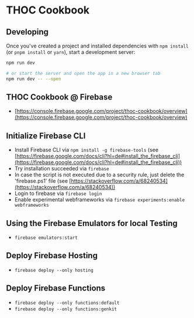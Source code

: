 # THOC Cookbook

## Developing

Once you've created a project and installed dependencies with `npm install` (or `pnpm install` or `yarn`), start a development server:

```bash
npm run dev

# or start the server and open the app in a new browser tab
npm run dev -- --open
```

## THOC Cookbook @ Firebase

- [https://console.firebase.google.com/project/thoc-cookbook/overview](https://console.firebase.google.com/project/thoc-cookbook/overview)

## Initialize Firebase CLI

- Install Firebase CLI via `npm install -g firebase-tools` (see [https://firebase.google.com/docs/cli?hl=de#install_the_firebase_cli](https://firebase.google.com/docs/cli?hl=de#install_the_firebase_cli))
- Try installation succeeded via `firebase`
- In case the script is not executed due to a security rule, just delete the 'firebase.ps1' file (see [https://stackoverflow.com/a/68240534](https://stackoverflow.com/a/68240534))
- Login to firebase via `firebase login`
- Enable experimental webframeworks via `firebase experiments:enable webframeworks`

## Using the Firebase Emulators for local Testing

- `firebase emulators:start`

## Deploy Firebase Hosting

- `firebase deploy --only hosting`

## Deploy Firebase Functions

- `firebase deploy --only functions:default`
- `firebase deploy --only functions:genkit`
